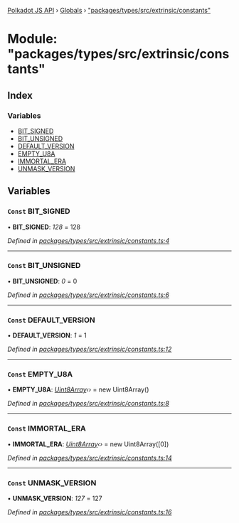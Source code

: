 [Polkadot JS API](../README.md) › [Globals](../globals.md) › ["packages/types/src/extrinsic/constants"](_packages_types_src_extrinsic_constants_.md)

# Module: "packages/types/src/extrinsic/constants"

## Index

### Variables

* [BIT_SIGNED](_packages_types_src_extrinsic_constants_.md#const-bit_signed)
* [BIT_UNSIGNED](_packages_types_src_extrinsic_constants_.md#const-bit_unsigned)
* [DEFAULT_VERSION](_packages_types_src_extrinsic_constants_.md#const-default_version)
* [EMPTY_U8A](_packages_types_src_extrinsic_constants_.md#const-empty_u8a)
* [IMMORTAL_ERA](_packages_types_src_extrinsic_constants_.md#const-immortal_era)
* [UNMASK_VERSION](_packages_types_src_extrinsic_constants_.md#const-unmask_version)

## Variables

### `Const` BIT_SIGNED

• **BIT_SIGNED**: *128* = 128

*Defined in [packages/types/src/extrinsic/constants.ts:4](https://github.com/polkadot-js/api/blob/41f1d8f36/packages/types/src/extrinsic/constants.ts#L4)*

___

### `Const` BIT_UNSIGNED

• **BIT_UNSIGNED**: *0* = 0

*Defined in [packages/types/src/extrinsic/constants.ts:6](https://github.com/polkadot-js/api/blob/41f1d8f36/packages/types/src/extrinsic/constants.ts#L6)*

___

### `Const` DEFAULT_VERSION

• **DEFAULT_VERSION**: *1* = 1

*Defined in [packages/types/src/extrinsic/constants.ts:12](https://github.com/polkadot-js/api/blob/41f1d8f36/packages/types/src/extrinsic/constants.ts#L12)*

___

### `Const` EMPTY_U8A

• **EMPTY_U8A**: *[Uint8Array](../classes/_packages_types_src_codec_raw_.raw.md#static-uint8array)‹›* = new Uint8Array()

*Defined in [packages/types/src/extrinsic/constants.ts:8](https://github.com/polkadot-js/api/blob/41f1d8f36/packages/types/src/extrinsic/constants.ts#L8)*

___

### `Const` IMMORTAL_ERA

• **IMMORTAL_ERA**: *[Uint8Array](../classes/_packages_types_src_codec_raw_.raw.md#static-uint8array)‹›* = new Uint8Array([0])

*Defined in [packages/types/src/extrinsic/constants.ts:14](https://github.com/polkadot-js/api/blob/41f1d8f36/packages/types/src/extrinsic/constants.ts#L14)*

___

### `Const` UNMASK_VERSION

• **UNMASK_VERSION**: *127* = 127

*Defined in [packages/types/src/extrinsic/constants.ts:16](https://github.com/polkadot-js/api/blob/41f1d8f36/packages/types/src/extrinsic/constants.ts#L16)*
